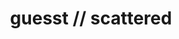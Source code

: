 ---
title: guesst // scattered
layout: listen
songTitle: scattered ep
artist: Alter. & guesst
coverPath: scattered-cover.jpg
download: alter-x-guesst-scattered.txt
soundcloud: https://soundcloud.com/guesstaccount/sets/scattered-ep-alter-guesst
bandcamp: https://guesstaccount.bandcamp.com/album/scattered
youtube: https://music.youtube.com/playlist?list=OLAK5uy_kV1NN3ZgBSaxPadRN5oJ7y98Tczu60-dU&si=KPJpVFTZrBylNacB
spotify: spotify:album:1g81vNcoSIf2adaCVacmZk
apple: https://music.apple.com/us/album/scattered-ep/1743633925
---